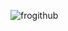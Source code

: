 ![frogithub](https://github.com/takkeshikuro/cub3d_ok/assets/132231882/54752ca0-8db6-4ffb-8bfd-b967da15120d)
